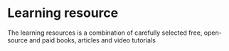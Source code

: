 # Learning resource

The learning resources is a combination of carefully selected free, open-source
and paid books, articles and video tutorials

